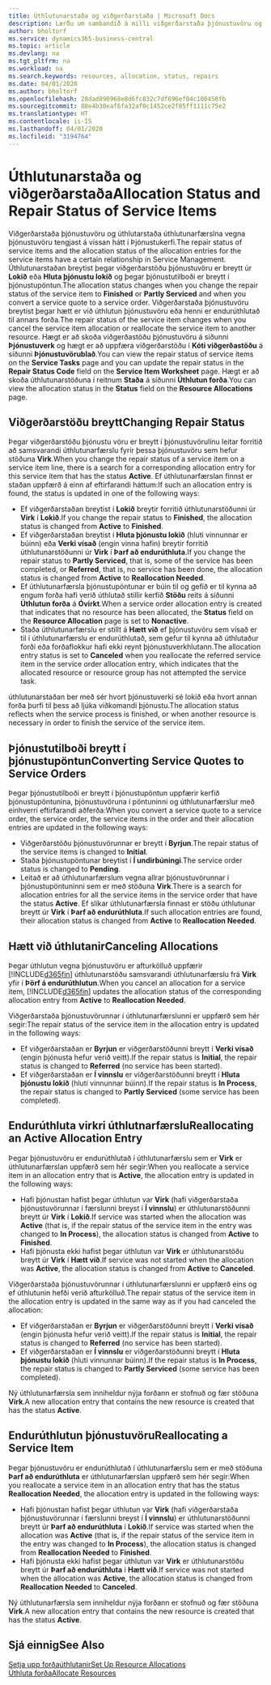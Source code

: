 ```yaml
---
title: Úthlutunarstaða og viðgerðarstaða | Microsoft Docs
description: Lærðu um sambandið á milli viðgerðarstaða þjónustuvöru og úthlutunarstaða úthlutunarfærslna fyrir þær.
author: bholtorf
ms.service: dynamics365-business-central
ms.topic: article
ms.devlang: na
ms.tgt_pltfrm: na
ms.workload: na
ms.search.keywords: resources, allocation, status, repairs
ms.date: 04/01/2020
ms.author: bholtorf
ms.openlocfilehash: 28dad890968e8d6fc832c7df696ef04c100458fb
ms.sourcegitcommit: 88e4b30eaf6fa32af0c1452ce2f85ff1111c75e2
ms.translationtype: HT
ms.contentlocale: is-IS
ms.lasthandoff: 04/01/2020
ms.locfileid: "3194764"
---
```

# <a name="allocation-status-and-repair-status-of-service-items"></a><span data-ttu-id="ed9b2-103">Úthlutunarstaða og viðgerðarstaða</span><span class="sxs-lookup"><span data-stu-id="ed9b2-103">Allocation Status and Repair Status of Service Items</span></span>
<span data-ttu-id="ed9b2-104">Viðgerðarstaða þjónustuvöru og úthlutarstaða úthlutunarfærslna vegna þjónustuvöru tengjast á vissan hátt í Þjónustukerfi.</span><span class="sxs-lookup"><span data-stu-id="ed9b2-104">The repair status of service items and the allocation status of the allocation entries for the service items have a certain relationship in Service Management.</span></span> <span data-ttu-id="ed9b2-105">Úthlutunarstaðan breytist þegar viðgerðarstöðu þjónustuvöru er breytt úr  **Lokið** eða  **Hluta þjónustu lokið** og þegar þjónustutilboði er breytt í þjónustupöntun.</span><span class="sxs-lookup"><span data-stu-id="ed9b2-105">The allocation status changes when you change the repair status of the service item to **Finished** or **Partly Serviced** and when you convert a service quote to a service order.</span></span> <span data-ttu-id="ed9b2-106">Viðgerðarstaða þjónustuvöru breytist þegar hætt er við úthlutun þjónustuvöru eða henni er endurúthlutað til annars forða.</span><span class="sxs-lookup"><span data-stu-id="ed9b2-106">The repair status of the service item changes when you cancel the service item allocation or reallocate the service item to another resource.</span></span> <span data-ttu-id="ed9b2-107">Hægt er að skoða viðgerðastöðu þjónustuvöru á síðunni **Þjónustuverk** og hægt er að uppfæra viðgerðarstöðu í **Kóti viðgerðastöðu** á síðunni **Þjónustuvörublað**.</span><span class="sxs-lookup"><span data-stu-id="ed9b2-107">You can view the repair status of service items on the **Service Tasks** page and you can update the repair status in the **Repair Status Code** field on the **Service Item Worksheet** page.</span></span> <span data-ttu-id="ed9b2-108">Hægt er að skoða úthlutunarstöðuna í reitnum **Staða** á síðunni **Úthlutun forða**.</span><span class="sxs-lookup"><span data-stu-id="ed9b2-108">You can view the allocation status in the **Status** field on the **Resource Allocations** page.</span></span>  
  
## <a name="changing-repair-status"></a><span data-ttu-id="ed9b2-109">Viðgerðarstöðu breytt</span><span class="sxs-lookup"><span data-stu-id="ed9b2-109">Changing Repair Status</span></span>  
<span data-ttu-id="ed9b2-110">Þegar viðgerðarstöðu þjónustu vöru er breytt í þjónustuvörulínu leitar forritið að samsvarandi úthlutunarfærslu fyrir þessa þjónustuvöru sem hefur stöðuna **Virk**.</span><span class="sxs-lookup"><span data-stu-id="ed9b2-110">When you change the repair status of a service item on a service item line, there is a search for a corresponding allocation entry for this service item that has the status **Active**.</span></span> <span data-ttu-id="ed9b2-111">Ef úthlutunarfærslan finnst er staðan uppfærð á einn af eftirfarandi háttum:</span><span class="sxs-lookup"><span data-stu-id="ed9b2-111">If such an allocation entry is found, the status is updated in one of the following ways:</span></span>  
  
* <span data-ttu-id="ed9b2-112">Ef viðgerðarstaðan breytist í **Lokið** breytir forritið úthlutunarstöðunni úr **Virk** í **Lokið**.</span><span class="sxs-lookup"><span data-stu-id="ed9b2-112">If you change the repair status to **Finished**, the allocation status is changed from **Active** to **Finished**.</span></span>  
* <span data-ttu-id="ed9b2-113">Ef viðgerðarstaðan breytist í **Hluta þjónustu lokið** (hluti vinnunnar er búinn) eða **Verki vísað** (engin vinna hafin) breytir forritið úthlutunarstöðunni úr **Virk** í **Þarf að endurúthluta**.</span><span class="sxs-lookup"><span data-stu-id="ed9b2-113">If you change the repair status to **Partly Serviced**, that is, some of the service has been completed, or **Referred**, that is, no service has been done, the allocation status is changed from **Active** to **Reallocation Needed**.</span></span>  
* <span data-ttu-id="ed9b2-114">Ef úthlutunarfærsla þjónustupöntunar er búin til og gefið er til kynna að engum forða hafi verið úthlutað stillir kerfið **Stöðu** reits á síðunni **Úthlutun forða** á **Óvirkt**.</span><span class="sxs-lookup"><span data-stu-id="ed9b2-114">When a service order allocation entry is created that indicates that no resource has been allocated, the **Status** field on the **Resource Allocation** page is set to **Nonactive**.</span></span>  
* <span data-ttu-id="ed9b2-115">Staða úthlutunarfærslu er stillt á **Hætt við** ef þjónustuvöru sem vísað er til í úthlutunarfærslu er endurúthlutað, sem gefur til kynna að úthlutaður forði eða forðaflokkur hafi ekki reynt þjónustuverkhlutann.</span><span class="sxs-lookup"><span data-stu-id="ed9b2-115">The allocation entry status is set to **Canceled** when you reallocate the referred service item in the service order allocation entry, which indicates that the allocated resource or resource group has not attempted the service task.</span></span>  
  
<span data-ttu-id="ed9b2-116">úthlutunarstaðan ber með sér hvort þjónustuverki sé lokið eða hvort annan forða þurfi til þess að ljúka viðkomandi þjónustu.</span><span class="sxs-lookup"><span data-stu-id="ed9b2-116">The allocation status reflects when the service process is finished, or when another resource is necessary in order to finish the service of the service item.</span></span>  
  
## <a name="converting-service-quotes-to-service-orders"></a><span data-ttu-id="ed9b2-117">Þjónustutilboði breytt í þjónustupöntun</span><span class="sxs-lookup"><span data-stu-id="ed9b2-117">Converting Service Quotes to Service Orders</span></span>  
<span data-ttu-id="ed9b2-118">Þegar þjónustutilboði er breytt í þjónustupöntun uppfærir kerfið þjónustupöntunina, þjónustuvöruna í pöntuninni og úthlutunarfærslur með einhverri eftirfarandi aðferða:</span><span class="sxs-lookup"><span data-stu-id="ed9b2-118">When you convert a service quote to a service order, the service order, the service items in the order and their allocation entries are updated in the following ways:</span></span>  
  
* <span data-ttu-id="ed9b2-119">Viðgerðarstöðu þjónustuvörunnar er breytt í **Byrjun**.</span><span class="sxs-lookup"><span data-stu-id="ed9b2-119">The repair status of the service items is changed to **Initial**.</span></span>  
* <span data-ttu-id="ed9b2-120">Staða þjónustupöntunar breytist í **Í undirbúningi**.</span><span class="sxs-lookup"><span data-stu-id="ed9b2-120">The service order status is changed to **Pending**.</span></span>  
* <span data-ttu-id="ed9b2-121">Leitað er að úthlutunarfærslum vegna allrar þjónustuvörunnar í þjónustupöntuninni sem er með stöðuna **Virk**.</span><span class="sxs-lookup"><span data-stu-id="ed9b2-121">There is a search for allocation entries for all the service items in the service order that have the status **Active**.</span></span> <span data-ttu-id="ed9b2-122">Ef slíkar úthlutunarfærsla finnast er stöðu úthlutunar breytt úr **Virk** í **Þarf að endurúthluta**.</span><span class="sxs-lookup"><span data-stu-id="ed9b2-122">If such allocation entries are found, their allocation status is changed from **Active** to **Reallocation Needed**.</span></span>  
  
## <a name="canceling-allocations"></a><span data-ttu-id="ed9b2-123">Hætt við úthlutanir</span><span class="sxs-lookup"><span data-stu-id="ed9b2-123">Canceling Allocations</span></span>  
<span data-ttu-id="ed9b2-124">Þegar úthlutun vegna þjónustuvöru er afturkölluð uppfærir [!INCLUDE[d365fin](includes/d365fin_md.md)] úthlutunarstöðu samsvarandi úthlutunarfærslu frá **Virk** yfir í **Þörf á endurúthlutun**.</span><span class="sxs-lookup"><span data-stu-id="ed9b2-124">When you cancel an allocation for a service item, [!INCLUDE[d365fin](includes/d365fin_md.md)] updates the allocation status of the corresponding allocation entry from **Active** to **Reallocation Needed**.</span></span>

<span data-ttu-id="ed9b2-125">Viðgerðarstaða þjónustuvörunnar í úthlutunarfærslunni er uppfærð sem hér segir:</span><span class="sxs-lookup"><span data-stu-id="ed9b2-125">The repair status of the service item in the allocation entry is updated in the following ways:</span></span>  
  
* <span data-ttu-id="ed9b2-126">Ef viðgerðarstaðan er **Byrjun** er viðgerðarstöðunni breytt í **Verki vísað** (engin þjónusta hefur verið veitt).</span><span class="sxs-lookup"><span data-stu-id="ed9b2-126">If the repair status is **Initial**, the repair status is changed to **Referred** (no service has been started).</span></span>  
* <span data-ttu-id="ed9b2-127">Ef viðgerðarstaðan er **Í vinnslu** er viðgerðarstöðunni breytt í **Hluta þjónustu lokið** (hluti vinnunnar búinn).</span><span class="sxs-lookup"><span data-stu-id="ed9b2-127">If the repair status is **In Process**, the repair status is changed to **Partly Serviced** (some service has been completed).</span></span>  
  
## <a name="reallocating-an-active-allocation-entry"></a><span data-ttu-id="ed9b2-128">Endurúthluta virkri úthlutnarfærslu</span><span class="sxs-lookup"><span data-stu-id="ed9b2-128">Reallocating an Active Allocation Entry</span></span>  
<span data-ttu-id="ed9b2-129">Þegar þjónustuvöru er endurúthlutað í úthlutunarfærslu sem er **Virk** er úthlutunarfærslan uppfærð sem hér segir:</span><span class="sxs-lookup"><span data-stu-id="ed9b2-129">When you reallocate a service item in an allocation entry that is **Active**, the allocation entry is updated in the following ways:</span></span>  
  
* <span data-ttu-id="ed9b2-130">Hafi þjónustan hafist þegar úthlutun var **Virk** (hafi viðgerðarstaða þjónustuvörunnar í færslunni breyst í **Í vinnslu**) er úthlutunarstöðunni breytt úr **Virk** í **Lokið**.</span><span class="sxs-lookup"><span data-stu-id="ed9b2-130">If service was started when the allocation was **Active** (that is, if the repair status of the service item in the entry was changed to **In Process**), the allocation status is changed from **Active** to **Finished**.</span></span>  
* <span data-ttu-id="ed9b2-131">Hafi þjónusta ekki hafist þegar úthlutun var **Virk** er úthlutunarstöðu breytt úr **Virk** í **Hætt við**.</span><span class="sxs-lookup"><span data-stu-id="ed9b2-131">If service was not started when the allocation was **Active**, the allocation status is changed from **Active** to **Canceled**.</span></span>  
  
<span data-ttu-id="ed9b2-132">Viðgerðarstaða þjónustuvörunnar í úthlutunarfærslunni er uppfærð eins og ef úthlutunin hefði verið afturkölluð.</span><span class="sxs-lookup"><span data-stu-id="ed9b2-132">The repair status of the service item in the allocation entry is updated in the same way as if you had canceled the allocation:</span></span>  
  
* <span data-ttu-id="ed9b2-133">Ef viðgerðarstaðan er **Byrjun** er viðgerðarstöðunni breytt í **Verki vísað** (engin þjónusta hefur verið veitt).</span><span class="sxs-lookup"><span data-stu-id="ed9b2-133">If the repair status is **Initial**, the repair status is changed to **Referred** (no service has been started).</span></span>  
* <span data-ttu-id="ed9b2-134">Ef viðgerðarstaðan er **Í vinnslu** er viðgerðarstöðunni breytt í **Hluta þjónustu lokið** (hluti vinnunnar búinn).</span><span class="sxs-lookup"><span data-stu-id="ed9b2-134">If the repair status is **In Process**, the repair status is changed to **Partly Serviced** (some service has been completed).</span></span>  
  
<span data-ttu-id="ed9b2-135">Ný úthlutunarfærsla sem inniheldur nýja forðann er stofnuð og fær stöðuna **Virk**.</span><span class="sxs-lookup"><span data-stu-id="ed9b2-135">A new allocation entry that contains the new resource is created that has the status **Active**.</span></span>  
  
## <a name="reallocating-a-service-item"></a><span data-ttu-id="ed9b2-136">Endurúthlutun þjónustuvöru</span><span class="sxs-lookup"><span data-stu-id="ed9b2-136">Reallocating a Service Item</span></span>  
<span data-ttu-id="ed9b2-137">Þegar þjónustuvöru er endurúthlutað í úthlutunarfærslu sem er með stöðuna **Þarf að endurúthluta** er úthlutunarfærslan uppfærð sem hér segir:</span><span class="sxs-lookup"><span data-stu-id="ed9b2-137">When you reallocate a service item in an allocation entry that has the status **Reallocation Needed**, the allocation entry is updated in the following ways:</span></span>  
  
* <span data-ttu-id="ed9b2-138">Hafi þjónustan hafist þegar úthlutun var **Virk** (hafi viðgerðarstaða þjónustuvörunnar í færslunni breyst í **Í vinnslu**) er úthlutunarstöðunni breytt úr **Þarf að endurúthluta** í **Lokið**.</span><span class="sxs-lookup"><span data-stu-id="ed9b2-138">If service was started when the allocation was **Active** (that is, if the repair status of the service item in the entry was changed to **In Process**), the allocation status is changed from **Reallocation Needed** to **Finished**.</span></span>  
* <span data-ttu-id="ed9b2-139">Hafi þjónusta ekki hafist þegar úthlutun var **Virk** er úthlutunarstöðu breytt úr **Þarf að endurúthluta** í **Hætt við**.</span><span class="sxs-lookup"><span data-stu-id="ed9b2-139">If service was not started when the allocation was **Active**, the allocation status is changed from **Reallocation Needed** to **Canceled**.</span></span>  
  
<span data-ttu-id="ed9b2-140">Ný úthlutunarfærsla sem inniheldur nýja forðann er stofnuð og fær stöðuna **Virk**.</span><span class="sxs-lookup"><span data-stu-id="ed9b2-140">A new allocation entry that contains the new resource is created that has the status **Active**.</span></span>  
  
## <a name="see-also"></a><span data-ttu-id="ed9b2-141">Sjá einnig</span><span class="sxs-lookup"><span data-stu-id="ed9b2-141">See Also</span></span>  
[<span data-ttu-id="ed9b2-142">Setja upp forðaúthlutanir</span><span class="sxs-lookup"><span data-stu-id="ed9b2-142">Set Up Resource Allocations</span></span>](service-how-setup-resource-allocation.md)  
[<span data-ttu-id="ed9b2-143">Úthluta forða</span><span class="sxs-lookup"><span data-stu-id="ed9b2-143">Allocate Resources</span></span>](service-how-to-allocate-resources.md)  

